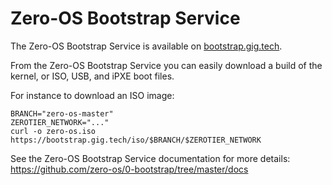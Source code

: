 # Zero-OS Bootstrap Service

The Zero-OS Bootstrap Service is available on [bootstrap.gig.tech](https://bootstrap.gig.tech).

From the Zero-OS Bootstrap Service you can easily download a build of the kernel, or ISO, USB, and iPXE boot files.

For instance to download an ISO image:
```
BRANCH="zero-os-master"
ZEROTIER_NETWORK="..."
curl -o zero-os.iso https://bootstrap.gig.tech/iso/$BRANCH/$ZEROTIER_NETWORK
```

See the Zero-OS Bootstrap Service documentation for more details: https://github.com/zero-os/0-bootstrap/tree/master/docs
